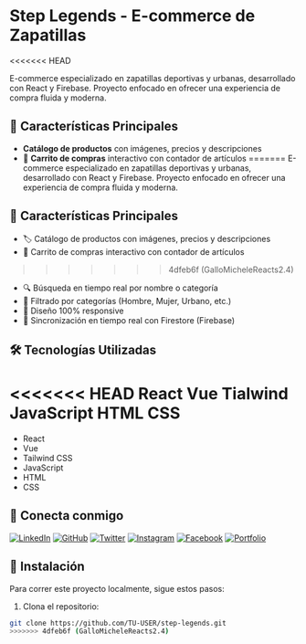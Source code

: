 # Step Legends - E-commerce de Zapatillas

<<<<<<< HEAD


E-commerce especializado en zapatillas deportivas y urbanas, desarrollado con React y Firebase. Proyecto enfocado en ofrecer una experiencia de compra fluida y moderna.

## 🚀 Características Principales

- **Catálogo de productos** con imágenes, precios y descripciones
- 🛒 **Carrito de compras** interactivo con contador de artículos
=======
E-commerce especializado en zapatillas deportivas y urbanas, desarrollado con React y Firebase. Proyecto enfocado en ofrecer una experiencia de compra fluida y moderna.

## 🚀 Características Principales

- 🏷️ Catálogo de productos con imágenes, precios y descripciones
- 🛒 Carrito de compras interactivo con contador de artículos
>>>>>>> 4dfeb6f (GalloMicheleReacts2.4)
- 🔍 Búsqueda en tiempo real por nombre o categoría
- 📂 Filtrado por categorías (Hombre, Mujer, Urbano, etc.)
- 📱 Diseño 100% responsive
- 🔄 Sincronización en tiempo real con Firestore (Firebase)

## 🛠️ Tecnologías Utilizadas
<<<<<<< HEAD
React
Vue
Tialwind
JavaScript
HTML
CSS
=======

- React
- Vue
- Tailwind CSS
- JavaScript
- HTML
- CSS

## 📲 Conecta conmigo

[![LinkedIn](https://img.shields.io/badge/LinkedIn-%230077B5.svg?style=for-the-badge&logo=linkedin&logoColor=white)](https://www.linkedin.com/in/TU-NOMBRE)
[![GitHub](https://img.shields.io/badge/GitHub-%23121011.svg?style=for-the-badge&logo=github&logoColor=white)](https://github.com/TU-USER)
[![Twitter](https://img.shields.io/badge/Twitter-%231DA1F2.svg?style=for-the-badge&logo=twitter&logoColor=white)](https://twitter.com/TU-USER)
[![Instagram](https://img.shields.io/badge/Instagram-%23E4405F.svg?style=for-the-badge&logo=instagram&logoColor=white)](https://www.instagram.com/TU-USER)
[![Facebook](https://img.shields.io/badge/Facebook-%231877F2.svg?style=for-the-badge&logo=facebook&logoColor=white)](https://www.facebook.com/TU-USER)
[![Portfolio](https://img.shields.io/badge/Portfolio-%23000000.svg?style=for-the-badge&logo=firefox&logoColor=white)](https://www.TU-PORTFOLIO.com)

## 📜 Instalación

Para correr este proyecto localmente, sigue estos pasos:

1. Clona el repositorio:

```bash
git clone https://github.com/TU-USER/step-legends.git
>>>>>>> 4dfeb6f (GalloMicheleReacts2.4)
